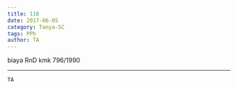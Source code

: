 ```yaml
---
title: 118
date: 2017-06-05
category: Tanya-SC
tags: PPh
author: TA
---
```


biaya RnD kmk 796/1990

---



`TA`
